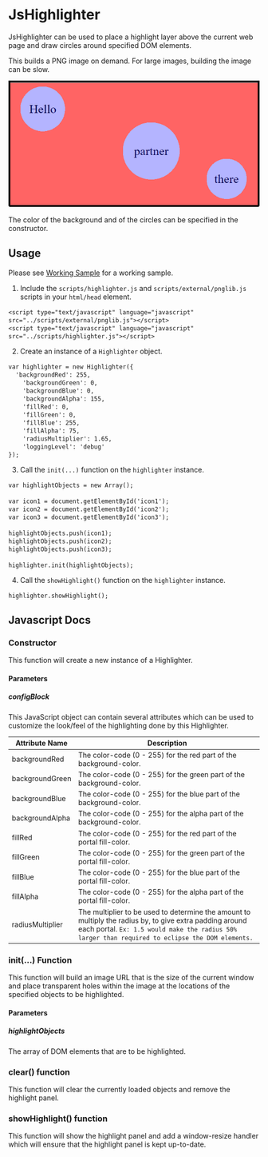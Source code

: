 # JsHighlighter

JsHighlighter can be used to place a highlight layer above the current web page and draw circles around specified DOM elements.

This builds a PNG image on demand. For large images, building the image can be slow.

![alt text](screenshot.png "screenshot")

The color of the background and of the circles can be specified in the constructor.


## Usage
Please see [Working Sample](https://cdn.rawgit.com/MattWeiler/JsHighlighter/master/samples/index.html) for a working sample.

1) Include the `scripts/highlighter.js` and `scripts/external/pnglib.js` scripts in your `html/head` element.
```
<script type="text/javascript" language="javascript" src="../scripts/external/pnglib.js"></script>
<script type="text/javascript" language="javascript" src="../scripts/highlighter.js"></script>
```
2) Create an instance of a `Highlighter` object.
```
var highlighter = new Highlighter({
  'backgroundRed': 255,
	'backgroundGreen': 0,
	'backgroundBlue': 0,
	'backgroundAlpha': 155,
	'fillRed': 0,
	'fillGreen': 0,
	'fillBlue': 255,
	'fillAlpha': 75,
	'radiusMultiplier': 1.65,
	'loggingLevel': 'debug'
});
```
3) Call the `init(...)` function on the `highlighter` instance.
```
var highlightObjects = new Array();

var icon1 = document.getElementById('icon1');
var icon2 = document.getElementById('icon2');
var icon3 = document.getElementById('icon3');

highlightObjects.push(icon1);
highlightObjects.push(icon2);
highlightObjects.push(icon3);

highlighter.init(highlightObjects);
```
4) Call the `showHighlight()` function on the `highlighter` instance.
```
highlighter.showHighlight();
```


## Javascript Docs
### Constructor
This function will create a new instance of a Highlighter.

#### Parameters
##### configBlock
This JavaScript object can contain several attributes which
can be used to customize the look/feel of the highlighting
done by this Highlighter.

| Attribute Name | Description |
| -------------- | ----------- |
| backgroundRed | The color-code (0 - 255) for the red part of the background-color. |
| backgroundGreen | The color-code (0 - 255) for the green part of the background-color. |
| backgroundBlue | The color-code (0 - 255) for the blue part of the background-color. |
| backgroundAlpha | The color-code (0 - 255) for the alpha part of the background-color. |
| fillRed | The color-code (0 - 255) for the red part of the portal fill-color. |
| fillGreen | The color-code (0 - 255) for the green part of the portal fill-color. |
| fillBlue | The color-code (0 - 255) for the blue part of the portal fill-color. |
| fillAlpha | The color-code (0 - 255) for the alpha part of the portal fill-color. |
| radiusMultiplier | The multiplier to be used to determine the amount to multiply the radius by, to give extra padding around each portal. ```Ex: 1.5 would make the radius 50% larger than required to eclipse the DOM elements.```|

### init(...) Function
This function will build an image URL that is the size of the current window and place transparent holes within the image at the locations of the specified objects to be highlighted.

#### Parameters
##### highlightObjects
The array of DOM elements that are to be highlighted.

### clear() function
This function will clear the currently loaded objects and remove the highlight panel.

### showHighlight() function
This function will show the highlight panel and add a window-resize handler which will ensure that the highlight panel is kept up-to-date.
